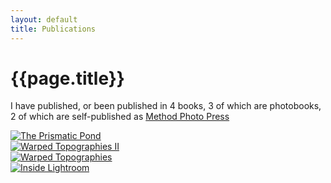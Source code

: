 ```yaml
---
layout: default
title: Publications
---
```


# {{page.title}}

I have published, or been published in 4 books, 3 of which are photobooks, 2 of which are self-published as [Method Photo Press](https://methodphotopress.uk)

<div class="grid">
   <div>
   		<a href="publications/typeahead">
			<img src="/method/assets/thumbs/the-prismatic-pond.webp" alt="The Prismatic Pond" />
		</a>
   	</div>
   <div>
  	 <a href="publications/direct-connection">
			<img src="/method/assets/thumbs/warped-topographies-ii.webp" alt="Warped Topographies II" />
		</a>
  	</div>
   <div>
   		<a href="publications/tfa">
			<img src="/method/assets/thumbs/warped-topographies.webp" alt="Warped Topographies" />
		</a>
	</div>
	<div>
		<a href="publications/what-if">
			<img src="/method/assets/thumbs/inside-lightroom.webp" alt="Inside Lightroom" />
		</a>
	</div>
</div>